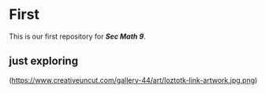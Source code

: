 # First
This is our first repository for ***Sec Math 9***.

## just exploring
(https://www.creativeuncut.com/gallery-44/art/loztotk-link-artwork.jpg.png)
